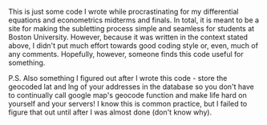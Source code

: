 This is just some code I wrote while procrastinating for my differential equations and econometrics midterms and finals. In total, 
it is meant to be a site for making the subletting process simple and seamless for students at Boston University. However, because
it was written in the context stated above, I didn't put much effort towards good coding style or, even, much of any comments. Hopefully, however,
someone finds this code useful for something.

P.S. Also something I figured out after I wrote this code - store the geocoded lat and lng of your addresses in the database so you don't have 
to continually call google map's geocode function and make life hard on yourself and your servers! I know this is common practice, but 
I failed to figure that out until after I was almost done (don't know why).
